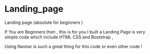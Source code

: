 # Landing_page
Landing page (absolute for beginners )

If You are Beginners then , this is for you 
I built a Landing Page is very simple code which include HTML CSS and Bootstrap ,

Using Navbar is such a great thing for this code or even other code ! 


